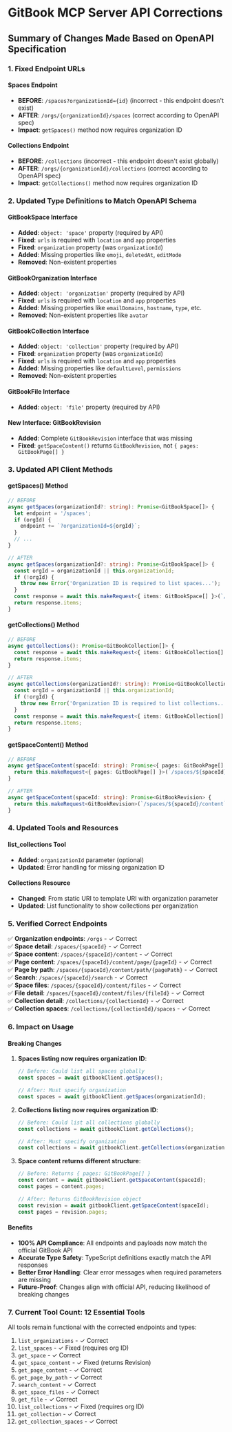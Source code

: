# GitBook MCP Server API Corrections

## Summary of Changes Made Based on OpenAPI Specification

### 1. **Fixed Endpoint URLs**

#### **Spaces Endpoint**
- **BEFORE**: `/spaces?organizationId={id}` (incorrect - this endpoint doesn't exist)
- **AFTER**: `/orgs/{organizationId}/spaces` (correct according to OpenAPI spec)
- **Impact**: `getSpaces()` method now requires organization ID

#### **Collections Endpoint**  
- **BEFORE**: `/collections` (incorrect - this endpoint doesn't exist globally)
- **AFTER**: `/orgs/{organizationId}/collections` (correct according to OpenAPI spec)
- **Impact**: `getCollections()` method now requires organization ID

### 2. **Updated Type Definitions to Match OpenAPI Schema**

#### **GitBookSpace Interface**
- **Added**: `object: 'space'` property (required by API)
- **Fixed**: `urls` is required with `location` and `app` properties
- **Fixed**: `organization` property (was `organizationId`)
- **Added**: Missing properties like `emoji`, `deletedAt`, `editMode`
- **Removed**: Non-existent properties

#### **GitBookOrganization Interface**
- **Added**: `object: 'organization'` property (required by API)
- **Fixed**: `urls` is required with `location` and `app` properties
- **Added**: Missing properties like `emailDomains`, `hostname`, `type`, etc.
- **Removed**: Non-existent properties like `avatar`

#### **GitBookCollection Interface**
- **Added**: `object: 'collection'` property (required by API)
- **Fixed**: `organization` property (was `organizationId`)
- **Fixed**: `urls` is required with `location` and `app` properties
- **Added**: Missing properties like `defaultLevel`, `permissions`
- **Removed**: Non-existent properties

#### **GitBookFile Interface**
- **Added**: `object: 'file'` property (required by API)

#### **New Interface: GitBookRevision**
- **Added**: Complete `GitBookRevision` interface that was missing
- **Fixed**: `getSpaceContent()` returns `GitBookRevision`, not `{ pages: GitBookPage[] }`

### 3. **Updated API Client Methods**

#### **getSpaces() Method**
```typescript
// BEFORE
async getSpaces(organizationId?: string): Promise<GitBookSpace[]> {
  let endpoint = '/spaces';
  if (orgId) {
    endpoint += `?organizationId=${orgId}`;
  }
  // ...
}

// AFTER  
async getSpaces(organizationId?: string): Promise<GitBookSpace[]> {
  const orgId = organizationId || this.organizationId;
  if (!orgId) {
    throw new Error('Organization ID is required to list spaces...');
  }
  const response = await this.makeRequest<{ items: GitBookSpace[] }>(`/orgs/${orgId}/spaces`);
  return response.items;
}
```

#### **getCollections() Method**
```typescript
// BEFORE
async getCollections(): Promise<GitBookCollection[]> {
  const response = await this.makeRequest<{ items: GitBookCollection[] }>('/collections');
  return response.items;
}

// AFTER
async getCollections(organizationId?: string): Promise<GitBookCollection[]> {
  const orgId = organizationId || this.organizationId;
  if (!orgId) {
    throw new Error('Organization ID is required to list collections...');
  }
  const response = await this.makeRequest<{ items: GitBookCollection[] }>(`/orgs/${orgId}/collections`);
  return response.items;
}
```

#### **getSpaceContent() Method**
```typescript
// BEFORE
async getSpaceContent(spaceId: string): Promise<{ pages: GitBookPage[] }> {
  return this.makeRequest<{ pages: GitBookPage[] }>(`/spaces/${spaceId}/content`);
}

// AFTER
async getSpaceContent(spaceId: string): Promise<GitBookRevision> {
  return this.makeRequest<GitBookRevision>(`/spaces/${spaceId}/content`);
}
```

### 4. **Updated Tools and Resources**

#### **list_collections Tool**
- **Added**: `organizationId` parameter (optional)
- **Updated**: Error handling for missing organization ID

#### **Collections Resource**
- **Changed**: From static URI to template URI with organization parameter
- **Updated**: List functionality to show collections per organization

### 5. **Verified Correct Endpoints**

✅ **Organization endpoints**: `/orgs` - ✓ Correct  
✅ **Space detail**: `/spaces/{spaceId}` - ✓ Correct  
✅ **Space content**: `/spaces/{spaceId}/content` - ✓ Correct  
✅ **Page content**: `/spaces/{spaceId}/content/page/{pageId}` - ✓ Correct  
✅ **Page by path**: `/spaces/{spaceId}/content/path/{pagePath}` - ✓ Correct  
✅ **Search**: `/spaces/{spaceId}/search` - ✓ Correct  
✅ **Space files**: `/spaces/{spaceId}/content/files` - ✓ Correct  
✅ **File detail**: `/spaces/{spaceId}/content/files/{fileId}` - ✓ Correct  
✅ **Collection detail**: `/collections/{collectionId}` - ✓ Correct  
✅ **Collection spaces**: `/collections/{collectionId}/spaces` - ✓ Correct  

### 6. **Impact on Usage**

#### **Breaking Changes**
1. **Spaces listing now requires organization ID**:
   ```typescript
   // Before: Could list all spaces globally
   const spaces = await gitbookClient.getSpaces();
   
   // After: Must specify organization
   const spaces = await gitbookClient.getSpaces(organizationId);
   ```

2. **Collections listing now requires organization ID**:
   ```typescript
   // Before: Could list all collections globally  
   const collections = await gitbookClient.getCollections();
   
   // After: Must specify organization
   const collections = await gitbookClient.getCollections(organizationId);
   ```

3. **Space content returns different structure**:
   ```typescript
   // Before: Returns { pages: GitBookPage[] }
   const content = await gitbookClient.getSpaceContent(spaceId);
   const pages = content.pages;
   
   // After: Returns GitBookRevision object
   const revision = await gitbookClient.getSpaceContent(spaceId);  
   const pages = revision.pages;
   ```

#### **Benefits**
- **100% API Compliance**: All endpoints and payloads now match the official GitBook API
- **Accurate Type Safety**: TypeScript definitions exactly match the API responses
- **Better Error Handling**: Clear error messages when required parameters are missing
- **Future-Proof**: Changes align with official API, reducing likelihood of breaking changes

### 7. **Current Tool Count**: 12 Essential Tools

All tools remain functional with the corrected endpoints and types:

1. `list_organizations` - ✓ Correct
2. `list_spaces` - ✓ Fixed (requires org ID)  
3. `get_space` - ✓ Correct
4. `get_space_content` - ✓ Fixed (returns Revision)
5. `get_page_content` - ✓ Correct
6. `get_page_by_path` - ✓ Correct
7. `search_content` - ✓ Correct
8. `get_space_files` - ✓ Correct
9. `get_file` - ✓ Correct
10. `list_collections` - ✓ Fixed (requires org ID)
11. `get_collection` - ✓ Correct
12. `get_collection_spaces` - ✓ Correct
